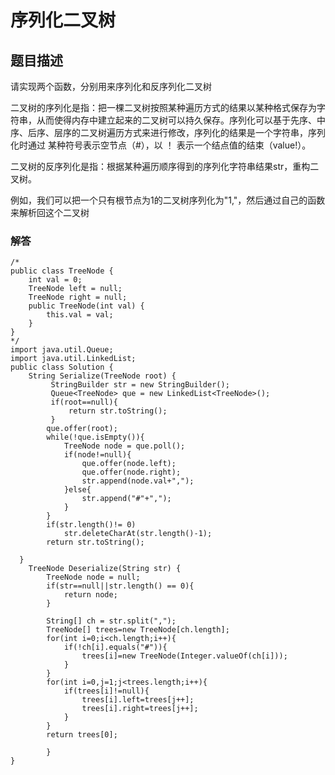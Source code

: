 # 序列化二叉树
## 题目描述
请实现两个函数，分别用来序列化和反序列化二叉树

二叉树的序列化是指：把一棵二叉树按照某种遍历方式的结果以某种格式保存为字符串，从而使得内存中建立起来的二叉树可以持久保存。序列化可以基于先序、中序、后序、层序的二叉树遍历方式来进行修改，序列化的结果是一个字符串，序列化时通过 某种符号表示空节点（#），以 ！ 表示一个结点值的结束（value!）。

二叉树的反序列化是指：根据某种遍历顺序得到的序列化字符串结果str，重构二叉树。

例如，我们可以把一个只有根节点为1的二叉树序列化为"1,"，然后通过自己的函数来解析回这个二叉树
### 解答
```
/*
public class TreeNode {
    int val = 0;
    TreeNode left = null;
    TreeNode right = null;
    public TreeNode(int val) {
        this.val = val;
    }
}
*/
import java.util.Queue;
import java.util.LinkedList;
public class Solution {
    String Serialize(TreeNode root) {
         StringBuilder str = new StringBuilder();
         Queue<TreeNode> que = new LinkedList<TreeNode>();
         if(root==null){
             return str.toString();
         }
        que.offer(root);
        while(!que.isEmpty()){
            TreeNode node = que.poll();
            if(node!=null){
                que.offer(node.left);
                que.offer(node.right);
                str.append(node.val+",");
            }else{
                str.append("#"+",");
            }
        }
        if(str.length()!= 0)
            str.deleteCharAt(str.length()-1);
        return str.toString();
        
  }
    TreeNode Deserialize(String str) {
        TreeNode node = null;
        if(str==null||str.length() == 0){
            return node;
        }
        
        String[] ch = str.split(",");
        TreeNode[] trees=new TreeNode[ch.length];
        for(int i=0;i<ch.length;i++){
            if(!ch[i].equals("#")){
                trees[i]=new TreeNode(Integer.valueOf(ch[i]));
            }
        }
        for(int i=0,j=1;j<trees.length;i++){
            if(trees[i]!=null){
                trees[i].left=trees[j++];
                trees[i].right=trees[j++];
            }
        }
        return trees[0];
        
        }
}
```

